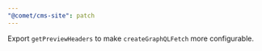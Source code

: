 ```yaml
---
"@comet/cms-site": patch
---
```


Export `getPreviewHeaders` to make `createGraphQLFetch` more configurable.
